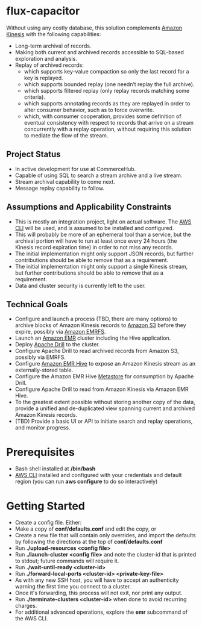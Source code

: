 # flux-capacitor
Without using any costly database, this solution complements
[Amazon Kinesis](http://aws.amazon.com/kinesis/) with the following capabilities:
* Long-term archival of records.
* Making both current and archived records accessible to SQL-based exploration and analysis.
* Replay of archived records:
  * which supports key-value compaction so only the last record for a key is replayed.
  * which supports bounded replay (one needn’t replay the full archive).
  * which supports filtered replay (only replay records matching some criteria).
  * which supports annotating records as they are replayed in order to alter
consumer behavior, such as to force overwrite.
  * which, with consumer cooperation, provides some definition of eventual
consistency with respect to records that arrive on a stream concurrently with a
replay operation, without requiring this solution to mediate the flow of the stream.

## Project Status
* In active development for use at CommerceHub.
* Capable of using SQL to search a stream archive and a live stream.
* Stream archival capability to come next.
* Message replay capability to follow.

## Assumptions and Applicability Constraints
* This is mostly an integration project, light on actual software. The
[AWS CLI](http://aws.amazon.com/cli/) will be used, and is assumed to be
installed and configured.
* This will probably be more of an ephemeral tool than a service, but the
archival portion will have to run at least once every 24 hours (the Kinesis
record expiration time) in order to not miss any records.
* The initial implementation might only support JSON records, but further
contributions should be able to remove that as a requirement.
* The initial implementation might only support a single Kinesis stream, but
further contributions should be able to remove that as a requirement.
* Data and cluster security is currently left to the user.

## Technical Goals
* Configure and launch a process (TBD, there are many options) to archive
blocks of Amazon Kinesis records to [Amazon S3](http://aws.amazon.com/s3/)
before they expire, possibly via
[Amazon EMRFS](http://docs.aws.amazon.com/ElasticMapReduce/latest/DeveloperGuide/emr-fs.html).
* Launch an [Amazon EMR](http://aws.amazon.com/elasticmapreduce/) cluster
including the Hive application.
* Deploy [Apache Drill](http://drill.apache.org/) to the cluster.
* Configure Apache Drill to read archived records from Amazon S3, possibly via EMRFS.
* Configure [Amazon EMR Hive](http://docs.aws.amazon.com/ElasticMapReduce/latest/DeveloperGuide/emr-hive.html)
to expose an Amazon Kinesis stream as an externally-stored table.
* Configure the Amazon EMR Hive
[Metastore](https://drill.apache.org/docs/hive-storage-plugin/) for consumption
by Apache Drill.
* Configure Apache Drill to read from Amazon Kinesis via Amazon EMR Hive.
* To the greatest extent possible without storing another copy of the data,
provide a unified and de-duplicated view spanning current and archived Amazon Kinesis records.
* (TBD) Provide a basic UI or API to initiate search and replay operations, and monitor progress.

# Prerequisites
* Bash shell installed at **/bin/bash**
* [AWS CLI](http://aws.amazon.com/cli/) installed and configured with your
credentials and default region (you can run **aws configure** to do so interactively)

# Getting Started
* Create a config file. Either:
 * Make a copy of **conf/defaults.conf** and edit the copy, or
 * Create a new file that will contain only overrides, and import the defaults
by following the directions at the top of **conf/defaults.conf**
* Run **./upload-resources &lt;config file&gt;**
* Run **./launch-cluster &lt;config file&gt;** and note the cluster-id that is
printed to stdout; future commands will require it.
* Run **./wait-until-ready &lt;cluster-id&gt;**
* Run **./forward-local-ports &lt;cluster-id&gt; &lt;private-key-file&gt;**
 * As with any new SSH host, you will have to accept an authenticity warning the
first time you connect to a cluster.
 * Once it's forwarding, this process will not exit, nor print any output.
* Run **./terminate-clusters &lt;cluster-id&gt;** when done to avoid recurring charges.
* For additional advanced operations, explore the **emr** subcommand of the AWS CLI.
